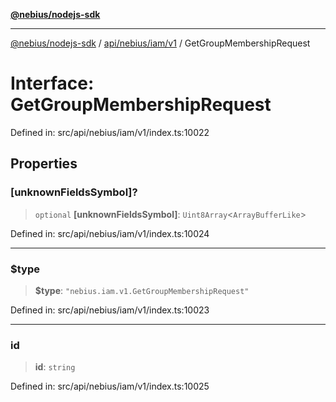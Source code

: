 [**@nebius/nodejs-sdk**](../../../../../README.md)

---

[@nebius/nodejs-sdk](../../../../../README.md) / [api/nebius/iam/v1](../README.md) / GetGroupMembershipRequest

# Interface: GetGroupMembershipRequest

Defined in: src/api/nebius/iam/v1/index.ts:10022

## Properties

### \[unknownFieldsSymbol\]?

> `optional` **\[unknownFieldsSymbol\]**: `Uint8Array`\<`ArrayBufferLike`\>

Defined in: src/api/nebius/iam/v1/index.ts:10024

---

### $type

> **$type**: `"nebius.iam.v1.GetGroupMembershipRequest"`

Defined in: src/api/nebius/iam/v1/index.ts:10023

---

### id

> **id**: `string`

Defined in: src/api/nebius/iam/v1/index.ts:10025
